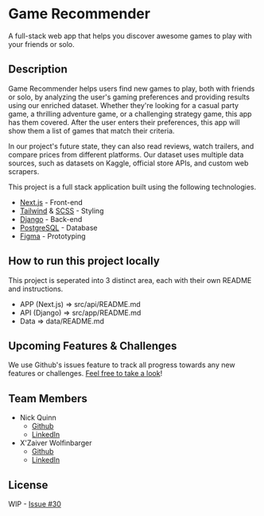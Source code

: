 # Game Recommender
A full-stack web app that helps you discover awesome games to play with your friends or solo.

## Description
Game Recommender helps users find new games to play, both with friends or solo, by analyzing the user's gaming
preferences and providing results using our enriched dataset. Whether they're looking for a casual party game, 
a thrilling adventure game, or a challenging strategy game, this app has them covered. After the user enters their
preferences, this app will show them a list of games that match their criteria. 

In our project's future state, they can also read reviews, watch trailers, and compare prices from different platforms. 
Our dataset uses multiple data sources, such as datasets on Kaggle, official store APIs, and custom web scrapers.

This project is a full stack application built using the following technologies.
* [Next.js](https://nextjs.org/) - Front-end
* [Tailwind](https://tailwindcss.com/) & [SCSS](https://sass-lang.com/) - Styling
* [Django](https://www.djangoproject.com/) - Back-end
* [PostgreSQL](https://www.postgresql.org/) - Database
* [Figma](https://www.figma.com/) - Prototyping

## How to run this project locally
This project is seperated into 3 distinct area, each with their own README and instructions.
* APP (Next.js) => src/api/README.md
* API (Django) => src/app/README.md
* Data => data/README.md

## Upcoming Features & Challenges
We use Github's issues feature to track all progress towards any new features or challenges. [Feel free to take a look](https://github.com/Wolfinbarger/game-recommender/issues)!

## Team Members
* Nick Quinn 
  * [Github](https://github.com/FreakyNobleGas) 
  * [LinkedIn](https://www.linkedin.com/in/nicholas-quinn/)
* X'Zaiver Wolfinbarger 
  * [Github](https://github.com/Wolfinbarger) 
  * [LinkedIn](https://www.linkedin.com/in/xwolfinbarger/)

## License
WIP - [Issue #30](https://github.com/Wolfinbarger/game-recommender/issues/30)